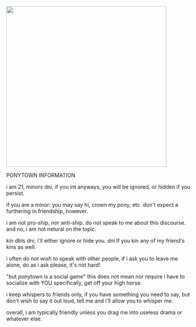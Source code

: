 <img src="https://i.pinimg.com/564x/20/92/bb/2092bbe2fcd751500ec7c397de828440.jpg" width="430" >

PONYTOWN INFORMATION

i am 21, minors dni, if you int anyways, you will be ignored, or hidden if you persist.

if you are a minor: you may say hi, crown my pony, etc. don't expect a furthering in friendship, however.

i am not pro-ship, nor anti-ship. do not speak to me about this discourse. and no, i am not netural on the topic.

kin dbls dni, i'll either ignore or hide you. dni if you kin any of my friend's kins as well.

i often do not wish to speak with other people, if i ask you to leave me alone, do as i ask please, it's not hard!

"but ponytown is a social game"
this does not mean nor require i have to socialize with YOU specifically, get off your high horse.

i keep whispers to friends only, if you have something you need to say,
but don't wish to say it out loud, tell me and i'll allow you to whisper me.

overall, i am typically friendly unless you drag me into useless drama or whatever else.
